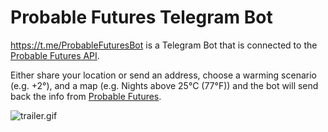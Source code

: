 # Probable Futures Telegram Bot

https://t.me/ProbableFuturesBot is a Telegram Bot that is connected to the [Probable Futures API](https://github.com/Probable-Futures/api-libraries/pull/1).

Either share your location or send an address, choose a warming scenario (e.g. +2°), and a map (e.g. Nights above 25°C (77°F)) and the bot will send back the info from [Probable Futures](https://probablefutures.org/).

![trailer.gif](trailer.gif)